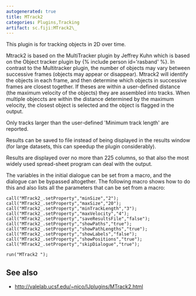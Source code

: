 ```yaml
---
autogenerated: true
title: MTrack2
categories: Plugins,Tracking
artifact: sc.fiji:MTrack2\_
---
```


 This plugin is for tracking objects in 2D over time.

Mtrack2 is based on the MultiTracker plugin by Jeffrey Kuhn which is based on the Object tracker plugin by {% include person id='rasband' %}. In contrast to the Multitracker plugin, the number of objects may vary between successive frames (objects may appear or disappear). Mtrack2 will identify the objects in each frame, and then determine which objects in successive frames are closest together. If theses are within a user-defined distance (the maximum velocity of the objects) they are assembled into tracks. When multiple objeccts are within the distance determined by the maximum velocity, the closest object is selected and the object is flagged in the output.

Only tracks larger than the user-defined 'Minimum track length' are reported.

Results can be saved to file instead of being displayed in the results window (for large datasets, this can speedup the plugin considerably).

Results are displayed over no more than 225 columns, so that also the most widely used spread-sheet program can deal with the output.

The variables in the initial dialogue can be set from a macro, and the dialogue can be bypassed altogether. The following macro shows how to do this and also lists all the parameters that can be set from a macro:

    call("MTrack2_.setProperty","minSize","2");
    call("MTrack2_.setProperty","maxSize","20");
    call("MTrack2_.setProperty","minTrackLength","3");
    call("MTrack2_.setProperty","maxVelocity","4");
    call("MTrack2_.setProperty","saveResultsFile","false");
    call("MTrack2_.setProperty","showPaths","true");
    call("MTrack2_.setProperty","showPathLengths","true");
    call("MTrack2_.setProperty","showLabels","false");
    call("MTrack2_.setProperty","showPositions","true");
    call("MTrack2_.setProperty","skipDialogue","true");

    run("MTrack2 ");

## See also

-   http://valelab.ucsf.edu/~nico/IJplugins/MTrack2.html

 
